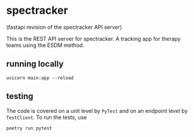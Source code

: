 # spectracker
(fastapi revision of the spectracker API server)

This is the REST API server for spectracker. A tracking app for therapy teams using the ESDM method.

## running locally

```commandline
uvicorn main:app --reload
```

## testing

The code is covered on a unit level by `PyTest` and on an endpoint level by `TestClient`. To run the tests, use
```commandline
poetry run pytest
```
